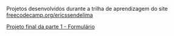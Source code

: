 Projetos desenvolvidos durante a trilha de aprendizagem do site <a href='https://freecodecamp.org/ericssendelima'>freecodecamp.org/ericssendelima</a>

<a href='https://github.com/ericssendelimafreeCodeCamp-Projects/html-css/part-1/final-project/index.html'>Projeto final da parte 1 - Formulário</a>
